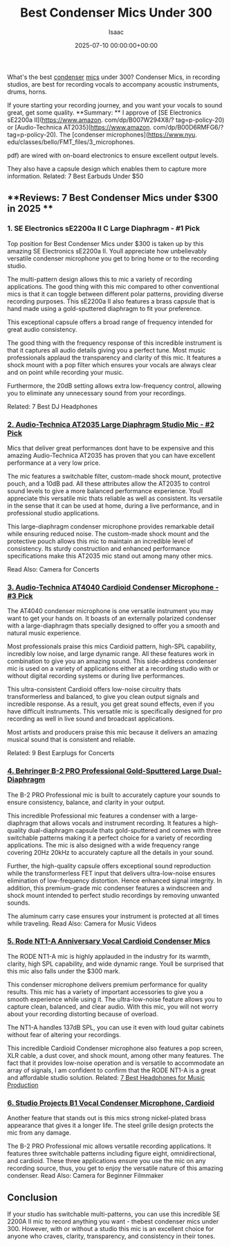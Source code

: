 ﻿---
title: Best Condenser Mics Under 300
description: What's the best condenser mics under 300? Condenser Mics, in recording studios, are best for recording vocals to accompany acoustic instruments, drums, horns....
slug: /best-condenser-mics-under-300/
date: 2025-07-10 00:00:00+00:00
lastmod: 2025-07-10 00:00:00+03:00
author: Isaac
categories:
- Mics
tags:
- mics
- best
- condenser
layout: post
---

What's the best [condenser](https://pestpolicy.com/best-condenser-mic-under-200/) [mics](https://pestpolicy.com/best-harmonica-microphones/) under 300? Condenser Mics, in recording studios, are best for recording vocals to accompany acoustic instruments, drums, horns.

If youre starting your recording journey, and you want your vocals to sound great, get some quality. **Summary: ** I approve of [SE Electronics sE2200a II](https://www.amazon. com/dp/B007W294X8/? tag=p-policy-20) or [Audio-Technica AT2035](https://www.amazon. com/dp/B00D6RMFG6/? tag=p-policy-20). The [condenser microphones](https://www.nyu. edu/classes/bello/FMT_files/3_microphones.

pdf) are wired with on-board electronics to ensure excellent output levels.

They also have a capsule design which enables them to capture more information. Related: 7 Best Earbuds Under $50

##  **Reviews: 7 Best Condenser Mics under $300 in 2025 **

###  **1. SE Electronics sE2200a II C Large Diaphragm - #1 Pick**

Top position for Best Condenser Mics under $300 is taken up by this amazing SE Electronics sE2200a II. Youll appreciate how unbelievably versatile condenser microphone you get to bring home or to the recording studio.

The multi-pattern design allows this to mic a variety of recording applications. The good thing with this mic compared to other conventional mics is that it can toggle between different polar patterns, providing diverse recording purposes. This sE2200a II also features a brass capsule that is hand made using a gold-sputtered diaphragm to fit your preference.

This exceptional capsule offers a broad range of frequency intended for great audio consistency.

The good thing with the frequency response of this incredible instrument is that it captures all audio details giving you a perfect tune. Most music professionals applaud the transparency and clarity of this mic. It features a shock mount with a pop filter which ensures your vocals are always clear and on point while recording your music.

Furthermore, the 20dB setting allows extra low-frequency control, allowing you to eliminate any unnecessary sound from your recordings.

Related: 7 Best DJ Headphones

###  [2. Audio-Technica AT2035 Large Diaphragm Studio Mic - #2 Pick](https://www.amazon.com/dp/B00D6RMFG6/?tag=p-policy-20)

Mics that deliver great performances dont have to be expensive and this amazing Audio-Technica AT2035 has proven that you can have excellent performance at a very low price.

The mic features a switchable filter, custom-made shock mount, protective pouch, and a 10dB pad. All these attributes allow the AT2035 to control sound levels to give a more balanced performance experience. Youll appreciate this versatile mic thats reliable as well as consistent. Its versatile in the sense that it can be used at home, during a live performance, and in professional studio applications.

This large-diaphragm condenser microphone provides remarkable detail while ensuring reduced noise. The custom-made shock mount and the protective pouch allows this mic to maintain an incredible level of consistency. Its sturdy construction and enhanced performance specifications make this AT2035 mic stand out among many other mics.

Read Also: Camera for Concerts

###  [3. Audio-Technica AT4040 Cardioid Condenser Microphone - #3 Pick](https://www.amazon.com/dp/B00D6RMFG6/?tag=p-policy-20)

The AT4040 condenser microphone is one versatile instrument you may want to get your hands on. It boasts of an externally polarized condenser with a large-diaphragm thats specially designed to offer you a smooth and natural music experience.

Most professionals praise this mics Cardioid pattern, high-SPL capability, incredibly low noise, and large dynamic range. All these features work in combination to give you an amazing sound. This side-address condenser mic is used on a variety of applications either at a recording studio with or without digital recording systems or during live performances.

This ultra-consistent Cardioid offers low-noise circuitry thats transformerless and balanced, to give you clean output signals and incredible response. As a result, you get great sound effects, even if you have difficult instruments. This versatile mic is specifically designed for pro recording as well in live sound and broadcast applications.

Most artists and producers praise this mic because it delivers an amazing musical sound that is consistent and reliable.

Related: 9 Best Earplugs for Concerts

###  [4. Behringer B-2 PRO Professional Gold-Sputtered Large Dual-Diaphragm](https://www.amazon.com/dp/B000CZ0RLA/?tag=p-policy-20)

The B-2 PRO Professional mic is built to accurately capture your sounds to ensure consistency, balance, and clarity in your output.

This incredible Professional mic features a condenser with a large-diaphragm that allows vocals and instrument recording. It features a high-quality dual-diaphragm capsule thats gold-sputtered and comes with three switchable patterns making it a perfect choice for a variety of recording applications. The mic is also designed with a wide frequency range covering 20Hz 20kHz to accurately capture all the details in your sound.

Further, the high-quality capsule offers exceptional sound reproduction while the transformerless FET input that delivers ultra-low-noise ensures elimination of low-frequency distortion. Hence enhanced signal integrity. In addition, this premium-grade mic condenser features a windscreen and shock mount intended to perfect studio recordings by removing unwanted sounds.

The aluminum carry case ensures your instrument is protected at all times while traveling. Read Also: Camera for Music Videos

###  [5. Rode NT1-A Anniversary Vocal Cardioid Condenser Mics](https://www.amazon.com/dp/B002QAUOKS/?tag=p-policy-20)

The RODE NT1-A mic is highly applauded in the industry for its warmth, clarity, high SPL capability, and wide dynamic range. Youll be surprised that this mic also falls under the $300 mark.

This condenser microphone delivers premium performance for quality results. This mic has a variety of important accessories to give you a smooth experience while using it. The ultra-low-noise feature allows you to capture clean, balanced, and clear audio. With this mic, you will not worry about your recording distorting because of overload.

The NT1-A handles 137dB SPL, you can use it even with loud guitar cabinets without fear of altering your recordings.

This incredible Cardioid Condenser microphone also features a pop screen, XLR cable, a dust cover, and shock mount, among other many features. The fact that it provides low-noise operation and is versatile to accommodate an array of signals, I am confident to confirm that the RODE NT1-A is a great and affordable studio solution. Related: [7 Best Headphones for Music Production](https://pestpolicy.com/best-headphones-for-music-production/)

###  [6. Studio Projects B1 Vocal Condenser Microphone, Cardioid](https://www.amazon.com/dp/B0006AZN4W/?tag=p-policy-20)

Another feature that stands out is this mics strong nickel-plated brass appearance that gives it a longer life. The steel grille design protects the mic from any damage.

The B-2 PRO Professional mic allows versatile recording applications. It features three switchable patterns including figure eight, omnidirectional, and cardioid. These three applications ensure you use the mic on any recording source, thus, you get to enjoy the versatile nature of this amazing condenser. Read Also: Camera for Beginner Filmmaker

##  Conclusion

If your studio has switchable multi-patterns, you can use this incredible SE 2200A II mic to record anything you want - thebest condenser mics under 300. However, with or without a studio this mic is an excellent choice for anyone who craves, clarity, transparency, and consistency in their tones.

